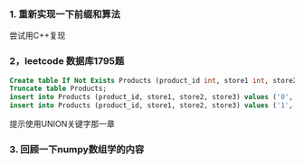 ### 1. 重新实现一下前缀和算法
尝试用C++复现

### 2，leetcode 数据库1795题
```sql
Create table If Not Exists Products (product_id int, store1 int, store2 int, store3 int);
Truncate table Products;
insert into Products (product_id, store1, store2, store3) values ('0', '95', '100', '105');
insert into Products (product_id, store1, store2, store3) values ('1', '70', 'None', '80');
```
提示使用UNION关键字那一章

### 3. 回顾一下numpy数组学的内容
